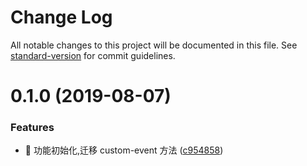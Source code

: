 # Change Log

All notable changes to this project will be documented in this file. See [standard-version](https://github.com/conventional-changelog/standard-version) for commit guidelines.

# 0.1.0 (2019-08-07)


### Features

* 🎸 功能初始化,迁移 custom-event 方法 ([c954858](https://github.com/boycgit/custom-event-ts/commit/c954858))
